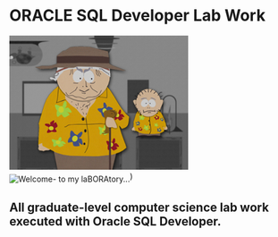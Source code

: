 # ORACLE SQL Developer Lab Work

![alt text](welcome-to-my-labORAtory.jpg) <img align="middle" title="Welcome- to my laBORAtory...">)

## All graduate-level computer science lab work executed with Oracle SQL Developer.
